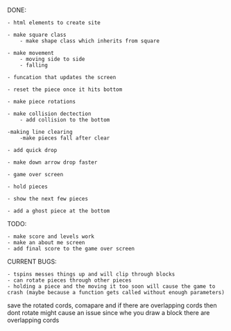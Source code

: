 DONE:

    - html elements to create site

    - make square class
        - make shape class which inherits from square
    
    - make movement 
        - moving side to side
        - falling 

    - funcation that updates the screen

    - reset the piece once it hits bottom 

    - make piece rotations

    - make collision dectection
        - add collision to the bottom

    -making line clearing
        -make pieces fall after clear

    - add quick drop

    - make down arrow drop faster

    - game over screen

    - hold pieces 
    
    - show the next few pieces

    - add a ghost piece at the bottom

TODO:

    - make score and levels work
    - make an about me screen
    - add final score to the game over screen

CURRENT BUGS:

    - tspins messes things up and will clip through blocks
    - can rotate pieces through other pieces
    - holding a piece and the moving it too soon will cause the game to crash (maybe because a function gets called without enough parameters)

save the rotated cords, comapare and if there are overlapping cords then dont rotate
might cause an issue since whe you draw a block there are overlapping cords


